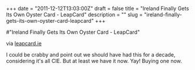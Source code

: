 +++
date = "2011-12-12T13:03:00Z"
draft = false
title = "Ireland Finally Gets Its Own Oyster Card - LeapCard"
description = ""
slug = "ireland-finally-gets-its-own-oyster-card-leapcard"
+++

#"Ireland Finally Gets Its Own Oyster Card - LeapCard"


 <div class="posterous_bookmarklet_entry">
 <div class='p_embed p_image_embed'>
<img alt="" src="https://www.leapcard.ie/_Images/leacardsProducts1.gif" />
</div>
<div class="posterous_quote_citation">via <a href="https://www.leapcard.ie/">leapcard.ie</a></div>
 <p>I could be crabby and point out we should have had this for a decade, considering it's all CIE. But at least we have it now. Yay! Buying one now.</p></div>
 